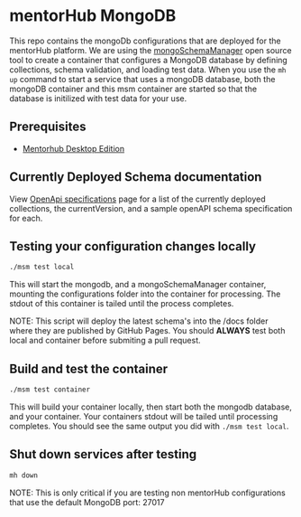 # mentorHub MongoDB

This repo contains the mongoDb configurations that are deployed for the mentorHub platform. We are using the [mongoSchemaManager](https://github.com/agile-learning-institute/mongoSchemaManager/blob/main/docs/REFERENCE.md) open source tool to create a container that configures a MongoDB database by defining collections, schema validation, and loading test data. When you use the ``mh up`` command to start a service that uses a mongoDB database, both the mongoDB container and this msm container are started so that the database is initilized with test data for your use.

## Prerequisites
- [Mentorhub Desktop Edition](https://github.com/agile-learning-institute/mentorHub/blob/main/mentorHub-developer-edition/README.md)

## Currently Deployed Schema documentation
View [OpenApi specifications](https://github.com/agile-learning-institute/mentorhub-mongodb/) page for a list of the currently deployed collections, the currentVersion, and a sample openAPI schema specification for each.

## Testing your configuration changes locally
```bash
./msm test local
```
This will start the mongodb, and a mongoSchemaManager container, mounting the configurations folder into the container for processing. The stdout of this container is tailed until the process completes.

NOTE: This script will deploy the latest schema's into the /docs folder where they are published by GitHub Pages. You should **ALWAYS** test both local and container before submiting a pull request.

## Build and test the container 
```bash
./msm test container
```
This will build your container locally, then start both the mongodb database, and your container. Your containers stdout will be tailed until processing completes. You should see the same output you did with ``./msm test local``. 

## Shut down services after testing
```bash
mh down
```
NOTE: This is only critical if you are testing non mentorHub configurations that use the default MongoDB port: 27017
